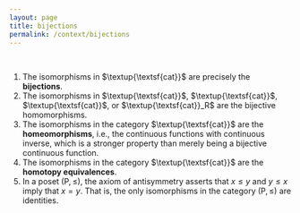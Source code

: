 ```yaml
---
layout: page
title: bijections
permalink: /context/bijections
---
```

$\quad$
1. The isomorphisms in $\textup{\textsf{cat}}$ are precisely the **bijections**.
2. The isomorphisms in $\textup{\textsf{cat}}$, $\textup{\textsf{cat}}$, $\textup{\textsf{cat}}$, or $\textup{\textsf{cat}}_R$  are the bijective homomorphisms.
3. The isomorphisms in the category $\textup{\textsf{cat}}$ are the **homeomorphisms**, i.e., the continuous functions with continuous inverse, which is a stronger property than merely being a bijective continuous function.
4. The isomorphisms in the category $\textup{\textsf{cat}}$ are the **homotopy equivalences**.
5. In a poset $(\mathsf{P},\leq)$, the axiom of antisymmetry asserts that $x \leq y$ and $y \leq x$ imply that $x=y$. That is, the only isomorphisms in the category $(\mathsf{P}, \leq)$ are identities.
